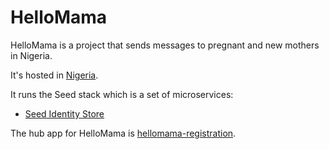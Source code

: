 # HelloMama

HelloMama is a project that sends messages to pregnant and new
mothers in Nigeria.

It's hosted in [Nigeria](../infrastructure/nigeria.html).

It runs the Seed stack which is a set of microservices:

- [Seed Identity Store](https://github.com/praekelt/seed-identity-store/)

The hub app for HelloMama is
[hellomama-registration](https://github.com/praekelt/hellomama-registration).
